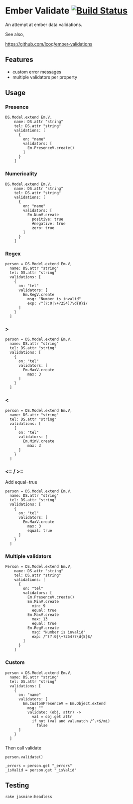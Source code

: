 Ember Validate [![Build Status](https://secure.travis-ci.org/kelonye/ember-validate.png?branch=master)](http://travis-ci.org/kelonye/ember-validate)
============================

An attempt at ember data validations.

See also,

https://github.com/lcoq/ember-validations

Features
------------
* custom error messages
* multiple validators per property

Usage
------------

### Presence
```
DS.Model.extend Em.V,
    name: DS.attr "string"
    tel: DS.attr "string"
    validations: [
      {
        on: "name"
        validators: [
          Em.PresenceV.create()
        ]
      }
    ]
```
### Numericality
```
DS.Model.extend Em.V,
    name: DS.attr "string"
    tel: DS.attr "string"
    validations: [
      {
        on: "name"
        validators: [
          Em.NumV.create
            positive: true
            #negative: true
            zero: true
        ]
      }
    ]
```
### Regex

```
person = DS.Model.extend Em.V,
  name: DS.attr "string"
  tel: DS.attr "string"
  validations: [
    {
      on: "tel"
      validators: [
        Em.RegV.create
          msg: "Number is invalid" 
          exp: /^(?:0|\+?254)7\d{8}$/
      ]
    }
  ]
```

### >
```
person = DS.Model.extend Em.V,
  name: DS.attr "string"
  tel: DS.attr "string"
  validations: [
    {
      on: "tel"
      validators: [
        Em.MaxV.create
          max: 3
      ]
    }
  ]
```

### <
```
person = DS.Model.extend Em.V,
  name: DS.attr "string"
  tel: DS.attr "string"
  validations: [
    {
      on: "tel"
      validators: [
        Em.MinV.create
          max: 3
      ]
    }
  ]
```

### <= / >=

Add equal=true

```
person = DS.Model.extend Em.V,
  name: DS.attr "string"
  tel: DS.attr "string"
  validations: [
    {
      on: "tel"
      validators: [
        Em.MaxV.create
          max: 3
          equal: true
      ]
    }
  ]
```

### Multiple validators

```
Person = DS.Model.extend Em.V,
    name: DS.attr "string"
    tel: DS.attr "string"
    validations: [
      {
        on: "tel"
        validators: [
          Em.PresenceV.create()
          Em.MinV.create
            min: 9
            equal: true
          Em.MaxV.create
            max: 13
            equal: true
          Em.RegV.create
            msg: "Number is invalid" 
            exp: /^(?:0|\+?254)7\d{8}$/
        ]
      }
    ]

```

### Custom
```
person = DS.Model.extend Em.V,
  name: DS.attr "string"
  tel: DS.attr "string"
  validations: [
    {
      on: "name"
      validators: [
        Em.CustomPresenceV = Em.Object.extend 
          msg: ""
          validate: (obj, attr) ->
            val = obj.get attr
            if not (val and val.match /^.+$/mi)
              false
      ]
    }
  ]
```

Then call validate

```
person.validate()

_errors = person.get "_errors"
_isValid = person.get "_isValid"
```

Testing
-----------

``` rake jasmine:headless ```